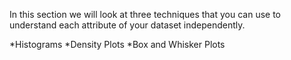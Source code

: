 In this section we will look at three techniques that you can use to understand each attribute of your dataset independently.

*Histograms
*Density Plots
*Box and Whisker Plots
